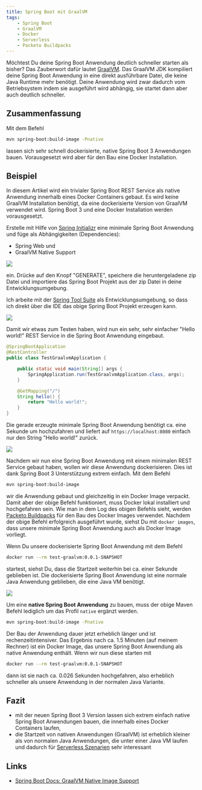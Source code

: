 ```yaml
---
title: Spring Boot mit GraalVM
tags:
    - Spring Boot
    - GraalVM
    - Docker
    - Serverless
    - Packeto Buildpacks
---
```


Möchtest Du deine Spring Boot Anwendung deutlich schneller starten als bisher? Das Zauberwort dafür lautet [GraalVM](https://www.graalvm.org/). Das GraalVM JDK kompiliert deine Spring Boot Anwendung in eine direkt ausführbare Datei, die keine Java Runtime mehr benötigt. Deine Anwendung wird zwar dadurch vom Betriebsystem indem sie ausgeführt wird abhängig, sie startet dann aber auch deutlich schneller.

## Zusammenfassung

Mit dem Befehl

```bash
mvn spring-boot:build-image -Pnative
```

lassen sich sehr schnell dockerisierte, native Spring Boot 3 Anwendungen bauen. Vorausgesetzt wird aber für den Bau eine Docker Installation.

## Beispiel

In diesem Artikel wird ein trivialer Spring Boot REST Service als native Anwendung innerhalb eines Docker Containers gebaut. Es wird keine GraalVM Installation benötigt, da eine dockerisierte Version von GraalVM verwendet wird. Spring Boot 3 und eine Docker Installation werden vorausgesetzt.

Erstelle mit Hilfe von [Spring Initializr](https://start.spring.io/)  eine minimale Spring Boot Anwendung und füge als Abhängigkeiten (Dependencies):
- Spring Web und
- GraalVM Native Support
 
![](/assets/images/spring-boot-graalvm-1.jpg)

ein. Drücke auf den Knopf "GENERATE", speichere die heruntergeladene zip Datei und importiere das Spring Boot Projekt aus der zip Datei in deine Entwicklungsumgebung.

Ich arbeite mit der [Spring Tool Suite](https://spring.io/tools) als Entwicklungsumgebung, so dass ich direkt über die IDE das obige Spring Boot Projekt erzeugen kann.

![](/assets/images/spring-boot-graalvm-2.jpg)

Damit wir etwas zum Testen haben, wird nun ein sehr, sehr einfacher "Hello world!" REST Service in die Spring Boot Anwendung eingebaut.

```java
@SpringBootApplication
@RestController
public class TestGraalvmApplication {

	public static void main(String[] args { 
		SpringApplication.run(TestGraalvmApplication.class, args);
	}

	@GetMapping("/")
	String hello() {
		return "Hello world!";
	}
}
```

Die gerade erzeugte minimale Spring Boot Anwendung benötigt ca. eine Sekunde um hochzufahren und liefert auf `https://localhost:8080` einfach nur den String "Hello world!" zurück.

![](/assets/images/spring-boot-graalvm-3.jpg)

Nachdem wir nun eine Spring Boot Anwendung mit einem minimalen REST Service gebaut haben, wollen wir diese Anwendung dockerisieren. Dies ist dank Spring Boot 3 Unterstützung extrem einfach. Mit dem Befehl

```bash
mvn spring-boot:build-image
```

wir die Anwendung gebaut und gleichzeitig in ein Docker Image verpackt. Damit aber der obige Befehl funktioniert, muss Docker lokal installiert und hochgefahren sein. Wie man in dem Log des obigen Befehls sieht, werden [Packeto Buildpacks](https://paketo.io/docs/concepts/buildpacks/) für den Bau des Docker Images verwendet. Nachdem der obige Befehl erfolgreich ausgeführt wurde, siehst Du mit `docker images`, dass unsere minimale Spring Boot Anwendung auch als Docker Image vorliegt.

Wenn Du unsere dockerisierte Spring Boot Anwendung mit dem Befehl

```bash
docker run --rm test-graalvm:0.0.1-SNAPSHOT
```

startest, siehst Du, dass die Startzeit weiterhin bei ca. einer Sekunde geblieben ist. Die dockerisierte Spring Boot Anwendung ist eine normale Java Anwendung geblieben, die eine Java VM benötigt.

![](/assets/images/spring-boot-graalvm-4.jpg)

Um eine **native Spring Boot Anwendung** zu bauen, muss der obige Maven Befehl lediglich um das Profil `native` ergänzt werden. 

```bash
mvn spring-boot:build-image -Pnative
```

Der Bau der Anwendung dauer jetzt erheblich länger und ist rechenzeitintensiver. Das Ergebnis nach ca. 1.5 Minuten (auf meinem Rechner) ist ein Docker Image, das unsere Spring Boot Anwendung als native Anwendung enthält. Wenn wir nun diese starten mit

```bash
docker run --rm test-graalvm:0.0.1-SNAPSHOT
```

dann ist sie nach ca. 0.026 Sekunden hochgefahren, also erheblich schneller als unsere Anwendung in der normalen Java Variante.

## Fazit

- mit der neuen Spring Boot 3 Version lassen sich extrem einfach native Spring Boot Anwendungen bauen, die innerhalb eines Docker Containers laufen,
- die Startzeit von nativen Anwendungen (GraalVM) ist erheblich kleiner als von normalen Java Anwendungen, die unter einer Java VM laufen und dadurch für [Serverless Szenarien](https://en.wikipedia.org/wiki/Serverless_computing) sehr interessant

## Links
- [Spring Boot Docs: GraalVM Native Image Support](https://docs.spring.io/spring-boot/docs/current/reference/html/native-image.html)